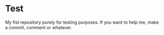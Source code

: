 Test
====

My fist repository purely for testing purposes. If you want to help me, make a commit, comment or whatever.
